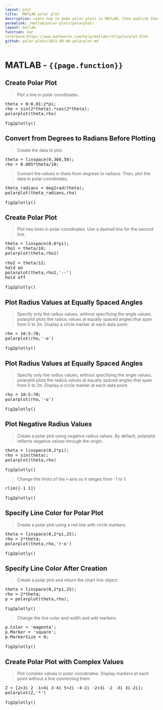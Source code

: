 ```yaml
---
layout: post
title:  MATLAB polar plot
description: Learn how to make polar plots in MATLAB, then publish them to the Web with Plotly.
permalink: /matlab/polar-plots/polarplot/
layout: matlab
function: bar
reference:https://www.mathworks.com/help/matlab/ref/polarplot.html
github: polar-plots/2021-08-06-polarplot.md
---
```


# MATLAB - `{{page.function}}`

<!--------------------- EXAMPLE BREAK ------------------------->
## Create Polar Plot

> Plot a line in polar coordinates.

<pre class="mcode">
theta = 0:0.01:2*pi;
rho = sin(2*theta).*cos(2*theta);
polarplot(theta,rho)

fig2plotly()
</pre>

<!-- not supported yet -->
<!-- {% include posts/mframe.html src="https:" %} -->

## Convert from Degrees to Radians Before Plotting

> Create the data to plot.

<pre class="mcode">
theta = linspace(0,360,50);
rho = 0.005*theta/10;
</pre>

> Convert the values in theta from degrees to radians. Then, plot the data in polar coordinates.

<pre class="mcode">
theta_radians = deg2rad(theta);
polarplot(theta_radians,rho)

fig2plotly()
</pre>

<!-- not supported yet -->
<!-- {% include posts/mframe.html src="https:" %} -->

## Create Polar Plot

> Plot two lines in polar coordinates. Use a dashed line for the second line.

<pre class="mcode">
theta = linspace(0,6*pi);
rho1 = theta/10;
polarplot(theta,rho1)

rho2 = theta/12;
hold on
polarplot(theta,rho2,'--')
hold off

fig2plotly()
</pre>

<!-- not supported yet -->
<!-- {% include posts/mframe.html src="https:" %} -->

## Plot Radius Values at Equally Spaced Angles

> Specify only the radius values, without specifying the angle values. polarplot plots the radius values at equally spaced angles that span from 0 to 2π. Display a circle marker at each data point.

<pre class="mcode">
rho = 10:5:70;
polarplot(rho,'-o')

fig2plotly()
</pre>

<!-- not supported yet -->
<!-- {% include posts/mframe.html src="https:" %} -->

## Plot Radius Values at Equally Spaced Angles

> Specify only the radius values, without specifying the angle values. polarplot plots the radius values at equally spaced angles that span from 0 to 2π. Display a circle marker at each data point.

<pre class="mcode">
rho = 10:5:70;
polarplot(rho,'-o')

fig2plotly()
</pre>

<!-- not supported yet -->
<!-- {% include posts/mframe.html src="https:" %} -->

## Plot Negative Radius Values

> Create a polar plot using negative radius values. By default, polarplot reflects negative values through the origin.


<pre class="mcode">
theta = linspace(0,2*pi);
rho = sin(theta);
polarplot(theta,rho)

fig2plotly()
</pre>

<!-- not supported yet -->
<!-- {% include posts/mframe.html src="https:" %} -->

> Change the limits of the r-axis so it ranges from -1 to 1.

<pre class="mcode">
rlim([-1 1])

fig2plotly()
</pre>

<!-- not supported yet -->
<!-- {% include posts/mframe.html src="https:" %} -->

## Specify Line Color for Polar Plot

> Create a polar plot using a red line with circle markers.
> 
<pre class="mcode">
theta = linspace(0,2*pi,25);
rho = 2*theta;
polarplot(theta,rho,'r-o')

fig2plotly()
</pre>

<!-- not supported yet -->
<!-- {% include posts/mframe.html src="https:" %} -->

## Specify Line Color After Creation

> Create a polar plot and return the chart line object.

<pre class="mcode">
theta = linspace(0,2*pi,25);
rho = 2*theta;
p = polarplot(theta,rho);

fig2plotly()
</pre>

<!-- not supported yet -->
<!-- {% include posts/mframe.html src="https:" %} -->

> Change the line color and width and add markers.

<pre class="mcode">
p.Color = 'magenta';
p.Marker = 'square';
p.MarkerSize = 8;

fig2plotly()
</pre>


<!-- not supported yet -->
<!-- {% include posts/mframe.html src="https:" %} -->

## Create Polar Plot with Complex Values

> Plot complex values in polar coordinates. Display markers at each point without a line connecting them

<pre class="mcode">
Z = [2+3i 2 -1+4i 3-4i 5+2i -4-2i -2+3i -2 -3i 3i-2i];
polarplot(Z,'*')

fig2plotly()
</pre>

<!-- not supported yet -->
<!-- {% include posts/mframe.html src="https:" %} -->
